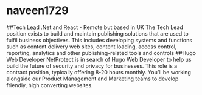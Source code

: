 # naveen1729
##Tech Lead .Net and React - Remote but based in UK
The Tech Lead  position exists to build and maintain publishing solutions that are used to fulfil business objectives. This includes developing systems and functions such as content delivery web sites, content loading, access control, reporting, analytics and other publishing-related tools and controls
##Hugo Web Developer
NetProtect is in search of Hugo Web Developer to help us build the future of security and privacy for businesses. This role is a contract position, typically offering 8-20 hours monthly. You’ll be working alongside our Product Management and Marketing teams to develop friendly, high converting websites.
